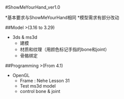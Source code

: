 ﻿#ShowMeYourHand_ver1.0

*基本要求与ShowMeYourHand相同
*模型需求有部分改动

##Model >(3.16 to 3.29)
- 3ds & ms3d
  - 建模
  - 材质和纹理（用颜色标记手指的bone和joint）
  - 骨骼绑定

##Programming >(From 4.1)
- OpenGL
  - Frame : Nehe Lesson 31
  - Test ms3d model
  - control bone & joint

